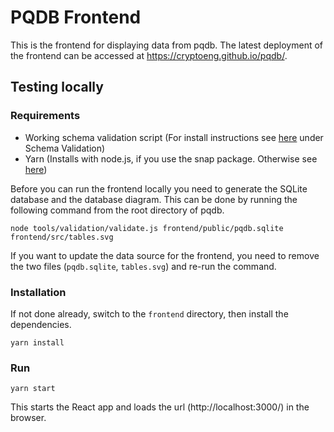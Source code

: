 # PQDB Frontend

This is the frontend for displaying data from pqdb. The latest deployment of the frontend can be accessed at https://cryptoeng.github.io/pqdb/.

## Testing locally


### Requirements

* Working schema validation script (For install instructions see [here](/README.md) under Schema Validation)
* Yarn (Installs with node.js, if you use the snap package. Otherwise see [here](https://classic.yarnpkg.com/en/docs/install/))

Before you can run the frontend locally you need to generate the SQLite database and the database diagram. This can be done by running the following command from the root directory of pqdb.
```
node tools/validation/validate.js frontend/public/pqdb.sqlite frontend/src/tables.svg
```
If you want to update the data source for the frontend, you need to remove the two files (`pqdb.sqlite`, `tables.svg`) and re-run the command.

### Installation
If not done already, switch to the `frontend` directory, then install the dependencies.

```
yarn install
```


### Run

```
yarn start
```

This starts the React app and loads the url (http://localhost:3000/) in the browser.
